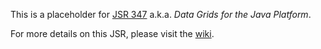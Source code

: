 This is a placeholder for [JSR 347](jcp.org/en/jsr/detail?id=347) a.k.a. _Data Grids for the Java Platform_.

For more details on this JSR, please visit the [wiki](https://github.com/datagrids/spec/wiki).


